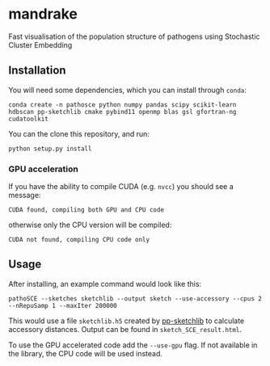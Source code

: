 # mandrake
Fast visualisation of the population structure of pathogens using Stochastic Cluster Embedding

## Installation

You will need some dependencies, which you can install through `conda`:
```
conda create -n pathosce python numpy pandas scipy scikit-learn hdbscan pp-sketchlib cmake pybind11 openmp blas gsl gfortran-ng cudatoolkit
```

You can the clone this repository, and run:
```
python setup.py install
```

### GPU acceleration
If you have the ability to compile CUDA (e.g. `nvcc`) you should see a message:
```
CUDA found, compiling both GPU and CPU code
```
otherwise only the CPU version will be compiled:
```
CUDA not found, compiling CPU code only
```

## Usage
After installing, an example command would look like this:
```
pathoSCE --sketches sketchlib --output sketch --use-accessory --cpus 2 --nRepuSamp 1 --maxIter 200000
```
This would use a file `sketchlib.h5` created by [pp-sketchlib](https://github.com/johnlees/pp-sketchlib)
to calculate accessory distances. Output can be found in `sketch_SCE_result.html`.

To use the GPU accelerated code add the `--use-gpu` flag. If not available in the library, the
CPU code will be used instead.